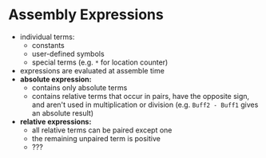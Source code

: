 # Assembly Expressions
- individual terms:
    - constants
    - user-defined symbols
    - special terms (e.g. `*` for location counter)
- expressions are evaluated at assemble time
- **absolute expression:**
    - contains only absolute terms
    - contains relative terms that occur in pairs, have the opposite sign, and aren't used in multiplication or division (e.g. `Buff2 - Buff1` gives an absolute result)
- **relative expressions:**
    - all relative terms can be paired except one
    - the remaining unpaired term is positive
    - ???
